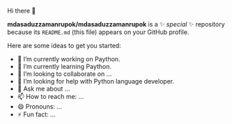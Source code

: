  Hi there 👋
 
**mdasaduzzamanrupok/mdasaduzzamanrupok** is a ✨ _special_ ✨ repository because its `README.md` (this file) appears on your GitHub profile.

Here are some ideas to get you started:

- 🔭 I’m currently working on Paython.
- 🌱 I’m currently learning Paython.
- 👯 I’m looking to collaborate on ...
- 🤔 I’m looking for help with Python language developer.
- 💬 Ask me about ...
- 📫 How to reach me: ...
- 😄 Pronouns: ...
- ⚡ Fun fact: ...
